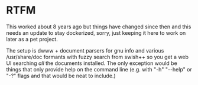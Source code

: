 # RTFM

This worked about 8 years ago but things have changed since then and this needs an update to stay dockerized, sorry, just keeping it here to work on later as a pet project.

The setup is dwww + document parsers for gnu info and various /usr/share/doc formants with fuzzy search from swish++ so you get a web UI searching *all* the documents installed. The only exception would be things that only provide help on the command line (e.g. with "-h" "--help" or "-?" flags and that would be neat to include.)
